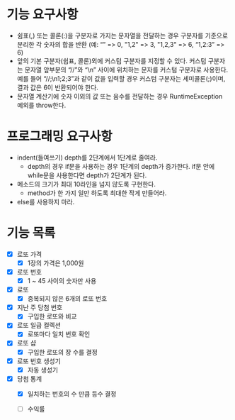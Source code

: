 # 기능 요구사항
- 쉼표(,) 또는 콜론(:)을 구분자로 가지는 문자열을 전달하는 경우 구분자를 기준으로 분리한 각 숫자의 합을 반환 (예: “” => 0, "1,2" => 3, "1,2,3" => 6, “1,2:3” => 6)
- 앞의 기본 구분자(쉼표, 콜론)외에 커스텀 구분자를 지정할 수 있다. 커스텀 구분자는 문자열 앞부분의 “//”와 “\n” 사이에 위치하는 문자를 커스텀 구분자로 사용한다. 예를 들어 “//;\n1;2;3”과 같이 값을 입력할 경우 커스텀 구분자는 세미콜론(;)이며, 결과 값은 6이 반환되어야 한다.
- 문자열 계산기에 숫자 이외의 값 또는 음수를 전달하는 경우 RuntimeException 예외를 throw한다.

# 프로그래밍 요구사항
- indent(들여쓰기) depth를 2단계에서 1단계로 줄여라.
  - depth의 경우 if문을 사용하는 경우 1단계의 depth가 증가한다. if문 안에 while문을 사용한다면 depth가 2단계가 된다.
- 메소드의 크기가 최대 10라인을 넘지 않도록 구현한다.
  - method가 한 가지 일만 하도록 최대한 작게 만들어라.
- else를 사용하지 마라.

# 기능 목록
- [x] 로또 가격
  - [x] 1장의 가격은 1,000원
- [x] 로또 번호
  - [x] 1 ~ 45 사이의 숫자만 사용
- [x] 로또
  - [x] 중복되지 않은 6개의 로또 번호
- [x] 지난 주 당첨 번호
  - [x] 구입한 로또와 비교 
- [x] 로또 일급 컬렉션
  - [x] 로또마다 일치 번호 확인
- [x] 로또 샵
  - [x] 구입한 로또의 장 수를 결정
- [x] 로또 번호 생성기
  - [x] 자동 생성기
- [x] 당첨 통계
  - [x] 일치하는 번호의 수 만큼 등수 결정 
  - [ ] 수익률

